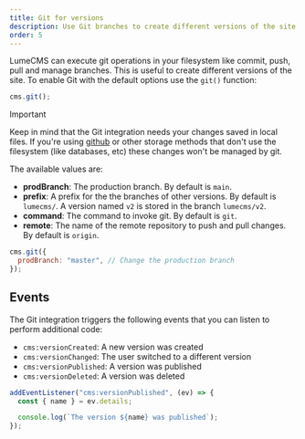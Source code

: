 ```yaml
---
title: Git for versions
description: Use Git branches to create different versions of the site.
order: 5
---
```


LumeCMS can execute git operations in your filesystem like commit, push, pull
and manage branches. This is useful to create different versions of the site. To
enable Git with the default options use the `git()` function:

```js
cms.git();
```

> [!Important]
>
> Keep in mind that the Git integration needs your changes saved in local files.
> If you're using [github](./storage.md#github) or other storage methods that
> don't use the filesystem (like databases, etc) these changes won't be managed
> by git.

The available values are:

- **prodBranch**: The production branch. By default is `main`.
- **prefix**: A prefix for the the branches of other versions. By default is
  `lumecms/`. A version named `v2` is stored in the branch `lumecms/v2`.
- **command**: The command to invoke git. By default is `git`.
- **remote**: The name of the remote repository to push and pull changes. By
  default is `origin`.

```js
cms.git({
  prodBranch: "master", // Change the production branch
});
```

## Events

The Git integration triggers the following events that you can listen to perform
additional code:

- `cms:versionCreated`: A new version was created
- `cms:versionChanged`: The user switched to a different version
- `cms:versionPublished`: A version was published
- `cms:versionDeleted`: A version was deleted

```js
addEventListener("cms:versionPublished", (ev) => {
  const { name } = ev.details;

  console.log(`The version ${name} was published`);
});
```

